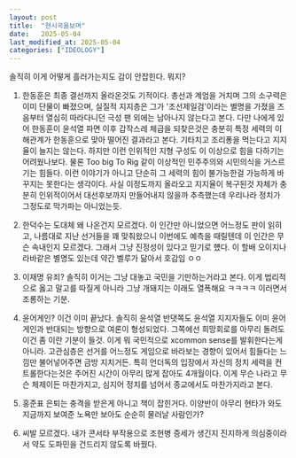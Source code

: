 ```yaml
---
layout: post
title:  "현시국을보며"
date:   2025-05-04
last_modified_at: 2025-05-04
categories: ["IDEOLOGY"]
---
```


솔직히 이게 어떻게 흘러가는지도 감이 안잡힌다. 뭐지?

1. 한동훈은 최종 결선까지 올라온것도 기적이다. 총선과 계엄을 거치며 그의 소구력은 이미 단물이 빠졌으며, 실질적 지지층은 그가 '조선제일검'이라는 별명을 가졌을 즈음부터 열심히 따라다니던 극성 팬 외에는 남아나지 않는다고 본다.
   다만 나에게 있어 한동훈이 윤석열 파면 이후 갑작스레 체급을 되찾은것은 충분히 특정 세력의 이해관계가 한동훈으로 맞아 떨어진 결과라고 본다. 기타치고 조리퐁을 먹는다고 지지율이 늘지는 않는다. 하지만 이런 인위적인 지형 구성도 이 이상으로 힘을 다하기는 어려웠나보다.
   물론 Too big To Rig 같이 이상적인 민주주의와 시민의식을 거스르기는 힘들다. 이런 이야기가 아니고 단순히 그 세력의 힘이 불가능한걸 가능하게 바꾸지는 못한다는 생각이다. 사실 이정도까지 올라오고 지지율이 복구된것 자체가 충분히 인위적이어서 대선후보까지 만들어내지 않을까 추측했는데 우리나라 정치가 그정도로 막가파는 아니었는듯.
2. 한덕수는 도대체 왜 나온건지 모르겠다. 이 인간만 아니었으면 어느정도 판이 읽히고, 나름대로 지난 선거들을 꽤 맞춰왔으니 이번에도 예측을 때릴텐데 이 인간은 무슨 속내인지 모르겠다. 그래서 그냥 진정성이 있다고 믿기로 헀다. 이 할배 오이지나 라바같은 별명도 있는데 약간 벨루가 닮아서 호감임 ㅇㅇ

3. 이재명 유죄? 솔직히 이거는 그냥 대놓고 국민을 기만하는거라고 본다. 이게 법리적으로 옳고 말고를 따질게 아니라 그냥 개돼지는 이래도 열폭해요 ㅋㅋㅋㅋ 이러면서 조롱하는 기분.

4. 윤어게인? 이건 이미 끝났다. 솔직히 윤석열 반댓쪽도 윤석열 지지자들도 이미 윤어게인과 반대되는 방향으로 여론이 형성되었다. 그쪽에선 희망회로를 아무리 돌려도 이건 좀 이란 기분이 들것.
   이게 뭐 국민적으로 xcommon sense를 발휘한다는게 아니라. 고관심층은 선거를 어느정도 게임으로 바라보는 경향이 있어서 힘들다는 느낌만 불어넣어주면 금방 지치거든. 특히 언더독의 입장에서 자신의 정치 세력을 컨트롤한다는것은 주어진 시간이 아무리 많게 잡아도 4개월이다.
   이게 무슨 나라고 무슨 체제이든 마찬가지고, 심지어 정치를 넘어서 종교에서도 마찬가지라고 본다.

5. 홍준표 은퇴는 충격을 받은게 아니고 책이 잡힌거다. 이양반이 아무리 현타가 와도 지금까지 보여준 노욕만 보아도 순순히 물러날 사람인가?
6. 씨발 모르겠다. 내가 콘서타 부작용으로 조현병 증세가 생긴지 진지하게 의심중이라서 약도 도파민을 건드리지 않도록 바꿨다.
